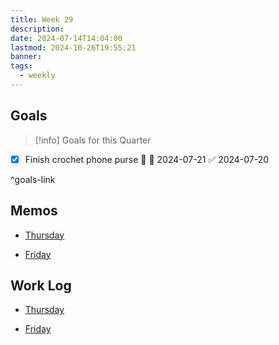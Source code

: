 ```yaml
---
title: Week 29
description: 
date: 2024-07-14T14:04:00
lastmod: 2024-10-26T19:55:21
banner: 
tags:
  - weekly
---
```

## Goals  
  
> [!info] Goals for this Quarter  
>   
  
- [x] Finish crochet phone purse 🔽 📅 2024-07-21 ✅ 2024-07-20  
  
^goals-link  
  
## Memos  
  
- [Thursday](../../../../2024-07-17.md)  
	  
- [Friday](../../../../2024-07-18.md)  
	  
  
  
## Work Log  
  
- [Thursday](../../../../2024-07-17.md)  
	  
- [Friday](../../../../2024-07-18.md)  
	  
